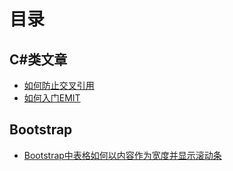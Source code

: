 # 目录

## C#类文章

* [如何防止交叉引用](CSharp/HowToPreventCrossReference.html)
* [如何入门EMIT](CSharp/HotToStudyEMIT.html)

## Bootstrap

* [Bootstrap中表格如何以内容作为宽度并显示滚动条](Bootstrap/AutoWidthTable.html)
